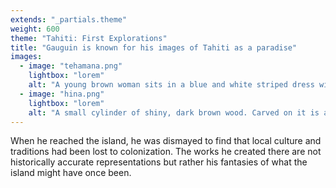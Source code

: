 ```yaml
---
extends: "_partials.theme"
weight: 600
theme: "Tahiti: First Explorations"
title: "Gauguin is known for his images of Tahiti as a paradise"
images:
  - image: "tehamana.png"
    lightbox: "lorem"
    alt: "A young brown woman sits in a blue and white striped dress with a lace collar. Two mangoes rest beside her. She has white and red flowers in her hair and she holds a fan in the shape of a spade. In the background reads 'Merahi metua no Tehamana.'"
  - image: "hina.png"
    lightbox: "lorem"
    alt: "A small cylinder of shiny, dark brown wood. Carved on it is a woman styled to look like an ancient cave drawing."
---
```


When he reached the island, he was dismayed to find that local culture and traditions had been lost to colonization. The works he created there are not historically accurate representations but rather his fantasies of what the island might have once been.
